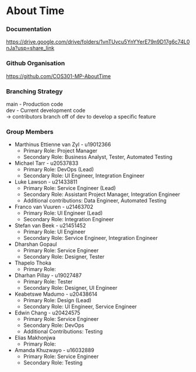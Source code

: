 
# About Time

### Documentation
https://drive.google.com/drive/folders/1vnTUvcu5YnYYerE79n9D17g6c74L0nJa?usp=share_link

### Github Organisation
https://github.com/COS301-MP-AboutTime

### Branching Strategy
main - Production code\
dev - Current development code\
-> contributors branch off of dev to develop a specific feature

### Group Members
* Marthinus Ettienne van Zyl - u19012366
    * Primary Role: Project Manager
    * Secondary Role: Business Analyst, Tester, Automated Testing
* Michael Tarr - u20537833
    * Primary Role: DevOps (Lead)
    * Secondary Role: UI Engineer, Integration Engineer
* Luke Lawson - u21433811
    * Primary Role: Service Engineer (Lead)
    * Secondary Role: Assistant Project Manager, Integration Engineer
    * Additional contributions: Data Engineer, Automated Testing
* Franco van Vuuren - u21463702
    * Primary Role: UI Engineer (Lead)
    * Secondary Role: Integration Engineer
* Stefan van Beek - u21451452
    * Primary Role: UI Engineer
    * Secondary Role: Service Engineer, Integration Engineer
* Dharshan Gopaul
    * Primary Role: Service Engineer
    * Secondary Role: Designer, Tester
* Thapelo Thoka
    * Primary Role: 
* Dharhan Pillay - u19027487
    * Primary Role: Tester
    * Secondary Role: Designer, UI Engineer
* Keabetswe Madumo - u20438614
    * Primary Role: Design (Lead)
    * Secondary Role: UI Engineer, Service Engineer
* Edwin Chang - u20424575
    * Primary Role: Service Engineer
    * Secondary Role: DevOps
    * Additional Contributions: Testing
* Elias Makhonjwa
    * Primary Role: 
* Amanda Khuzwayo - u16032889
    * Primary Role: Service Engineer
    * Secondary Role: Testing
